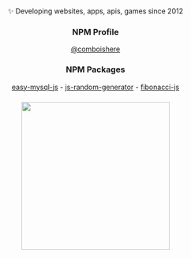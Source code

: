 ###

<div align="center"><p>✨ Developing websites, apps, apis, games since 2012</p></div>

###

<h3 align="center">NPM Profile</h3>

<div align="center"><a href="https://www.npmjs.com/~comboishere">@comboishere</a></div>

###

<h3 align="center">NPM Packages</h3>

<div align="center">
<a href="https://www.npmjs.com/package/easy-mysql-js">easy-mysql-js</a>
- <a href="https://www.npmjs.com/package/js-random-generator">js-random-generator</a>
- <a href="https://www.npmjs.com/package/fibonacci-js">fibonacci-js</a>
</div>

###

<div align="center">
  <img height="300" src="https://media.giphy.com/media/v1.Y2lkPTc5MGI3NjExYjFzdXZnNjk3MHExYnJxa2phd2M2dmxvNHVwdDE4bGw3Zm9pejB1ZiZlcD12MV9pbnRlcm5hbF9naWZfYnlfaWQmY3Q9Zw/KX5nwoDX97AtPvKBF6/giphy.gif"  />
</div>

###
